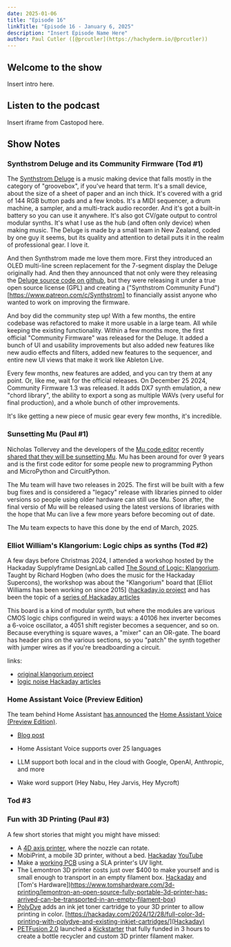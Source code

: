 ```yaml
---
date: 2025-01-06
title: "Episode 16"
linkTitle: "Episode 16 - January 6, 2025"
description: "Insert Episode Name Here"
author: Paul Cutler ([@prcutler](https://hachyderm.io/@prcutler))
---
```


## Welcome to the show

Insert intro here.

## Listen to the podcast

Insert iframe from Castopod here.

## Show Notes

### Synthstrom Deluge and its Community Firmware (Tod #1)

The [Synthstrom Deluge](https://synthstrom.com/product/deluge/) is a music making device that falls mostly in the category of "groovebox", if you've heard that term. It's a small device, about the size of a sheet of paper and an inch thick. It's covered with a grid of 144 RGB button pads and a few knobs. It's a MIDI sequencer, a drum machine, a sampler, and a multi-track audio recorder. And it's got a built-in battery so you can use it anywhere. It's also got CV/gate output to control modular synths.  It's what I use as the hub (and often only device) when making music. The Deluge is made by a small team in New Zealand, coded by one guy it seems, but its quality and attention to detail puts it in the realm of professional gear.  I love it.

And then Synthstrom made me love them more. First they introduced an OLED multi-line screen replacement for the 7-segment display the Deluge originally had. And then they announced that not only were they releasing the [Deluge source code on github](https://github.com/SynthstromAudible/DelugeFirmware), but they were releasing it under a true open source license (GPL) and creating a ("Synthstrom Community Fund")[https://www.patreon.com/c/Synthstrom] to financially assist anyone who wanted to work on improving the firmware.

And boy did the community step up!  With a few months, the entire codebase was refactored to make it more usable in a large team. All while keeping the existing functionality.  Within a few months more, the first official "Community Firmware" was released for the Deluge. It added a bunch of UI and usability improvements but also added new features like new audio effects and filters, added new features to the sequencer, and entire new UI views that make it work like Ableton Live.

Every few months, new features are added, and you can try them at any point. Or, like me, wait for the official releases. On December 25 2024, Community Firmware 1.3 was released. It adds DX7 synth emulation, a new "chord library", the ability to export a song as multiple WAVs (very useful for final production), and a whole bunch of other improvements.

It's like getting a new piece of music gear every few months, it's incredible.

### Sunsetting Mu (Paul #1)

Nicholas Tollervey and the developers of the [Mu code editor](https://codewith.mu) recently [shared that they will be sunsetting Mu](https://madewith.mu/mu/users/2024/12/10/retirement-plans.html). Mu has been around for over 9 years and is the first code editor for some people new to programming Python and MicroPython and CircuitPython.

The Mu team will have two releases in 2025. The first will be built with a few bug fixes and is considered a "legacy" release with libraries pinned to older versions so people using older hardware can still use Mu.  Soon after, the final versio of Mu will be released using the latest versions of libraries with the hope that Mu can live a few more years before becoming out of date.

The Mu team expects to have this done by the end of March, 2025.


### Elliot William's Klangorium: Logic chips as synths (Tod #2)

A few days before Christmas 2024, I attended a workshop hosted by the Hackaday Supplyframe DesignLab called
[The Sound of Logic: Klangorium](https://hackaday.io/project/196424-the-sound-of-logic-klangorium).
Taught by Richard Hogben (who does the music for the Hackaday Supercons), the workshop was about the "Klangorium" board that [Elliot Williams has been working on since 2015] ([hackaday.io project](https://hackaday.io/project/6540-logic-noise-klangorium) and has been the topic of a [series of Hackaday articles](https://hackaday.com/tag/logic-noise/)

This board is a kind of modular synth, but where the modules are various CMOS logic chips configured in weird ways: a 40106 hex inverter becomes a 6-voice oscillator, a 4051 shift register becomes a sequencer, and so on. Because everything is square waves, a "mixer" can an OR-gate.  The board has header pins on the various sections, so you "patch" the synth together with jumper wires as if you're breadboarding a circuit.

links:
- [original klangorium project](https://github.com/hexagon5un/klangorium)
- [logic noise Hackaday articles](https://hackaday.com/tag/logic-noise/)

### Home Assistant Voice (Preview Edition)

The team behind Home Assistant [has announced](https://newsletter.openhomefoundation.org/the-era-of-open-voice/) the [Home Assistant Voice (Preview Edition)](https://www.home-assistant.io/voice-pe/).
* [Blog post](https://www.home-assistant.io/blog/2024/12/19/voice-chapter-8-assist-in-the-home/#language-support)

* Home Assistant Voice supports over 25 languages
* LLM support both local and in the cloud with Google, OpenAI, Anthropic, and more
* Wake word support (Hey Nabu, Hey Jarvis, Hey Mycroft)


### Tod #3



### Fun with 3D Printing (Paul #3)

A few short stories that might you might have missed:

* A [4D axis printer](https://www.youtube.com/watch?v=VEgwnhLHy3g), where the nozzle can rotate.
* MobiPrint, a mobile 3D printer, without a bed.  [Hackaday](https://hackaday.com/2024/12/10/3d-printer-eliminates-the-printer-bed/) [YouTube](https://www.youtube.com/watch?v=SknW-Oygh3w)
* Make a [working PCB](https://www.youtube.com/watch?v=lX7dRaOLtZk) using a SLA printer's UV light.
* The Lemontron 3D printer costs just over $400 to make yourself and is small enough to transport in an empty filament box. [Hackaday](https://hackaday.com/2024/12/26/open-source-lemontron-3d-printer-is-ready-to-build/) and [Tom's Hardware])https://www.tomshardware.com/3d-printing/lemontron-an-open-source-fully-portable-3d-printer-has-arrived-can-be-transported-in-an-empty-filament-box)
* [PolyDye](https://www.level9000.co.za/index.html) adds an ink jet toner cartridge to your 3D printer to allow printing in color. [https://hackaday.com/2024/12/28/full-color-3d-printing-with-polydye-and-existing-inkjet-cartridges/](Hackaday)
* [PETFusion 2.0](https://www.tomshardware.com/3d-printing/all-in-one-machine-recycles-plastic-bottles-into-3d-printer-filament-petfusion-2-0-launches-on-kickstarter) launched a [Kickstarter](https://www.tomshardware.com/3d-printing/all-in-one-machine-recycles-plastic-bottles-into-3d-printer-filament-petfusion-2-0-launches-on-kickstarter) that fully funded in 3 hours to create a bottle recycler and custom 3D printer filament maker.

